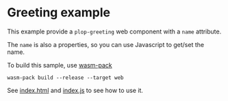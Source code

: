 # Greeting example

This example provide a `plop-greeting` web component with a `name` attribute.

The `name` is also a properties, so you can use Javascript to get/set the name.

To build this sample, use [wasm-pack]

```shell
wasm-pack build --release --target web
```

See [index.html](index.html) and [index.js](index.js) to see how to use it.

[wasm-pack]: https://github.com/rustwasm/wasm-pack
